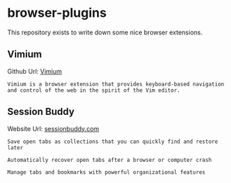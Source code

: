 # browser-plugins

This repository exists to write down some nice browser extensions.

## Vimium 
Github Url: [Vimium](https://github.com/philc/vimium)  

```
Vimium is a browser extension that provides keyboard-based navigation and control of the web in the spirit of the Vim editor.
```

## Session Buddy
Website Url: [sessionbuddy.com](https://sessionbuddy.com/)  

```
Save open tabs as collections that you can quickly find and restore later
```

```
Automatically recover open tabs after a browser or computer crash
```

```
Manage tabs and bookmarks with powerful organizational features
```
